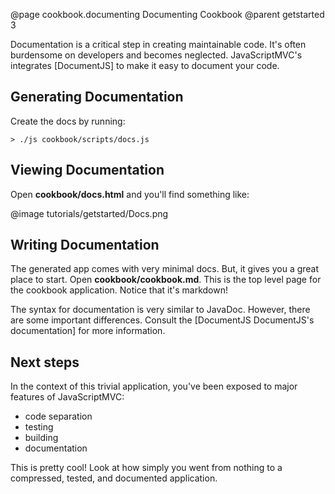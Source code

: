 @page cookbook.documenting Documenting Cookbook
@parent getstarted 3

Documentation is a critical step in creating maintainable code. 
It's often burdensome on developers and 
becomes neglected. JavaScriptMVC's integrates [DocumentJS] to make
it easy to document your code. 

## Generating Documentation

Create the docs by running:

    > ./js cookbook/scripts/docs.js


## Viewing Documentation

Open __cookbook/docs.html__ and you'll find something like:

@image tutorials/getstarted/Docs.png

## Writing Documentation

The generated app comes with very minimal docs.  But, it 
gives you a great place to 
start.  Open __cookbook/cookbook.md__. This is the top level
page for the cookbook application.  Notice that it's markdown!

The syntax for documentation is very similar to JavaDoc.  However, there are some 
important differences.  Consult the [DocumentJS DocumentJS's documentation]
for more information.

## Next steps

In the context of this trivial application, you've 
been exposed to major features of JavaScriptMVC: 

 - code separation
 - testing
 - building
 - documentation
 
This is pretty cool! Look at how simply you went from 
nothing to a compressed, tested, and documented application.

